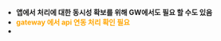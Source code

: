 - **앱에서 처리에 대한 동시성 확보를 위해 GW에서도 필요 할 수도 있음**
- **<span style="color:orange">gateway 에서 api 연동 처리 확인 필요</span>**
- 


 